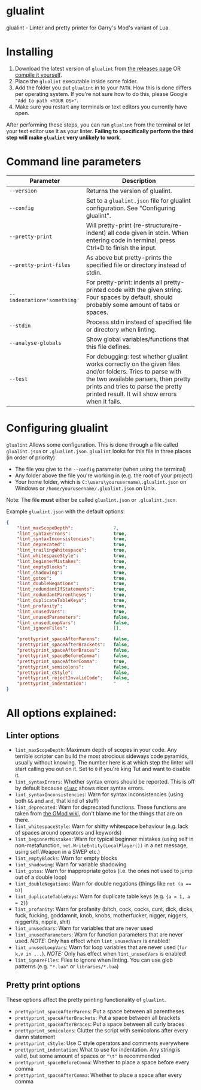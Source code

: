 glualint
==========

glualint - Linter and pretty printer for Garry's Mod's variant of Lua.

# Installing
1. Download the latest version of `glualint` from [the releases page](https://github.com/FPtje/GLuaFixer/releases) OR [compile it yourself](https://github.com/FPtje/GLuaFixer/blob/master/Compiling.md).
2. Place the `glualint` executable inside some folder.
3. Add the folder you put `glualint` in to your `PATH`. How this is done differs per operating system. If you're not sure how to do this, please Google `"Add to path <YOUR OS>"`.
4. Make sure you restart any terminals or text editors you currently have open.

After performing these steps, you can run `glualint` from the terminal or let your text editor use it as your linter. **Failing to specifically perform the third step will make `glualint` very unlikely to work**.

# Command line parameters

Parameter | Description
----------|------------
`--version` | Returns the version of glualint.
`--config` | Set to a `glualint.json` file for glualint configuration. See "Configuring glualint".
`--pretty-print` | Will pretty-print (re-structure/re-indent) all code given in stdin. When entering code in terminal, press Ctrl+D to finish the input.
`--pretty-print-files` | As above but pretty-prints the specified file or directory instead of stdin.
`--indentation='something'` | For pretty-print: indents all pretty-printed code with the given string. Four spaces by default, should probably some amount of tabs or spaces.
`--stdin` | Process stdin instead of specified file or directory when linting.
`--analyse-globals` | Show global variables/functions that this file defines.
`--test` | For debugging: test whether glualint works correctly on the given files and/or folders. Tries to parse with the two available parsers, then pretty prints and tries to parse the pretty printed result. It will show errors when it fails.

# Configuring glualint
`glualint` Allows some configuration. This is done through a file called `glualint.json` or `.glualint.json`. `glualint` looks for this file in three places (in order of priority)

- The file you give to the `--config` parameter (when using the terminal)
- Any folder above the file you're working in (e.g. the root of your project)
- Your home folder, which is `C:\users\yourusername\.glualint.json` on Windows or `/home/yourusername/.glualint.json` on Unix.

Note: The file **must** either be called `glualint.json` or `.glualint.json`.

Example `glualint.json` with the default options:
```json
{
    "lint_maxScopeDepth":               7,
    "lint_syntaxErrors":                true,
    "lint_syntaxInconsistencies":       true,
    "lint_deprecated":                  true,
    "lint_trailingWhitespace":          true,
    "lint_whitespaceStyle":             true,
    "lint_beginnerMistakes":            true,
    "lint_emptyBlocks":                 true,
    "lint_shadowing":                   true,
    "lint_gotos":                       true,
    "lint_doubleNegations":             true,
    "lint_redundantIfStatements":       true,
    "lint_redundantParentheses":        true,
    "lint_duplicateTableKeys":          true,
    "lint_profanity":                   true,
    "lint_unusedVars":                  true,
    "lint_unusedParameters":            false,
    "lint_unusedLoopVars":              false,
    "lint_ignoreFiles":                 [],

    "prettyprint_spaceAfterParens":     false,
    "prettyprint_spaceAfterBrackets":   false,
    "prettyprint_spaceAfterBraces":     false,
    "prettyprint_spaceBeforeComma":     false,
    "prettyprint_spaceAfterComma":      true,
    "prettyprint_semicolons":           false,
    "prettyprint_cStyle":               false,
    "prettyprint_rejectInvalidCode":    false,
    "prettyprint_indentation":          "    "
}
```

# All options explained:

## Linter options
- `lint_maxScopeDepth`: Maximum depth of scopes in your code. Any terrible scripter can build the most atrocious sideways code pyramids, usually without knowing. The number here is at which step the linter will start calling you out on it. Set to `0` if you're king Tut and want to disable it.
- `lint_syntaxErrors`: Whether syntax errors should be reported. This is off by default because [`gluac`](https://github.com/cartman300/gluac) shows nicer syntax errors.
- `lint_syntaxInconsistencies`: Warn for syntax inconsistencies (using both `&&` and `and`, that kind of stuff)
- `lint_deprecated`: Warn for deprecated functions. These functions are taken from [the GMod wiki](http://wiki.garrysmod.com/page/Category:Deprecated_Functions), don't blame me for the things that are on there.
- `lint_whitespaceStyle`: Warn for shitty whitespace behaviour (e.g. lack of spaces around operators and keywords)
- `lint_beginnerMistakes`: Warn for typical beginner mistakes (using self in non-metafunction, `net.WriteEntity(LocalPlayer())` in a net message, using self.Weapon in a SWEP etc.)
- `lint_emptyBlocks`: Warn for empty blocks
- `lint_shadowing`: Warn for variable shadowing
- `lint_gotos`: Warn for inappropriate gotos (i.e. the ones not used to jump out of a double loop)
- `lint_doubleNegations`: Warn for double negations (things like `not (a == b)`)
- `lint_duplicateTableKeys`: Warn for duplicate table keys (e.g. `{a = 1, a = 2}`)
- `lint_profanity`: Warn for profanity (bitch, cock, cocks, cunt, dick, dicks, fuck, fucking, goddamnit, knob, knobs, motherfucker, nigger, niggers, niggertits, nipple, shit)
- `lint_unusedVars`: Warn for variables that are never used
- `lint_unusedParameters`: Warn for function parameters that are never used. *NOTE:* Only has effect when `lint_unusedVars` is enabled!
- `lint_unusedLoopVars`: Warn for loop variables that are never used (`for k,v in ...`). *NOTE:* Only has effect when `lint_unusedVars` is enabled!
- `lint_ignoreFiles`: Files to ignore when linting. You can use glob patterns (e.g. `"*.lua"` or `libraries/*.lua`)

## Pretty print options
These options affect the pretty printing functionality of `glualint`.

- `prettyprint_spaceAfterParens`: Put a space between all parentheses
- `prettyprint_spaceAfterBrackets`: Put a space between all brackets
- `prettyprint_spaceAfterBraces`: Put a space between all curly braces
- `prettyprint_semicolons`: Clutter the script with semicolons after every damn statement
- `prettyprint_cStyle`: Use C style operators and comments everywhere
- `prettyprint_indentation`: What to use for indentation. Any string is valid, but some amount of spaces or `"\t"` is recommended
- `prettyprint_spaceBeforeComma`: Whether to place a space before every comma
- `prettyprint_spaceAfterComma`: Whether to place a space after every comma

